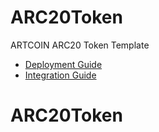 # ARC20Token
ARTCOIN ARC20 Token Template

* [Deployment Guide](https://docs.qtum.site/en/QRC20-Token-Introduce.html)
* [Integration Guide](https://docs.qtum.site/en/QRC20-integration.html)
# ARC20Token
